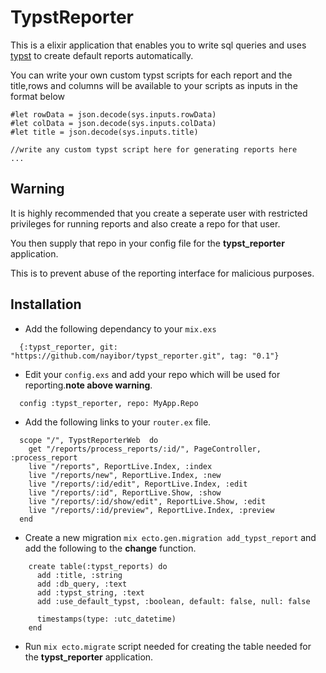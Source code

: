 # TypstReporter

This is a elixir application that enables you to write sql queries and uses [typst](https://typst.app/)  to create default reports automatically.

You can write your own custom typst scripts for each report and the title,rows and columns will be available to your scripts as inputs in the format below

```
#let rowData = json.decode(sys.inputs.rowData)
#let colData = json.decode(sys.inputs.colData)
#let title = json.decode(sys.inputs.title)

//write any custom typst script here for generating reports here
...

```

## Warning

It is highly recommended that you create a seperate user with restricted privileges for running reports and also create a repo for that user.

You then supply that repo in your config file for the **typst_reporter** application.

This is to prevent abuse of the reporting interface for malicious purposes.

## Installation
* Add the following dependancy  to your `mix.exs`
```
  {:typst_reporter, git: "https://github.com/nayibor/typst_reporter.git", tag: "0.1"}
```
  * Edit your `config.exs` and add your repo which will be used for reporting.**note above warning**.
```
  config :typst_reporter, repo: MyApp.Repo
```
* Add the following links to your `router.ex` file.
```
  scope "/", TypstReporterWeb  do
    get "/reports/process_reports/:id/", PageController, :process_report
    live "/reports", ReportLive.Index, :index
    live "/reports/new", ReportLive.Index, :new
    live "/reports/:id/edit", ReportLive.Index, :edit
    live "/reports/:id", ReportLive.Show, :show
    live "/reports/:id/show/edit", ReportLive.Show, :edit
    live "/reports/:id/preview", ReportLive.Index, :preview
  end
```
* Create a new migration `mix ecto.gen.migration add_typst_report` and add the following to the **change** function.
```
    create table(:typst_reports) do
      add :title, :string
      add :db_query, :text
      add :typst_string, :text
      add :use_default_typst, :boolean, default: false, null: false

      timestamps(type: :utc_datetime)
    end
```
* Run `mix ecto.migrate` script needed for creating the table needed for the **typst_reporter** application.
